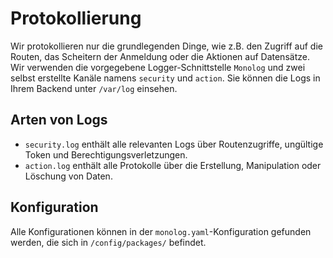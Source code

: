 # Protokollierung

Wir protokollieren nur die grundlegenden Dinge, wie z.B. den Zugriff auf die Routen, das Scheitern der Anmeldung oder die Aktionen auf Datensätze.
Wir verwenden die vorgegebene Logger-Schnittstelle `Monolog` und zwei selbst erstellte Kanäle namens `security` und `action`.
Sie können die Logs in Ihrem Backend unter `/var/log` einsehen.

## Arten von Logs

- `security.log` enthält alle relevanten Logs über Routenzugriffe, ungültige Token und Berechtigungsverletzungen.
- `action.log` enthält alle Protokolle über die Erstellung, Manipulation oder Löschung von Daten.

## Konfiguration

Alle Konfigurationen können in der `monolog.yaml`-Konfiguration gefunden werden, die sich in `/config/packages/` befindet.

